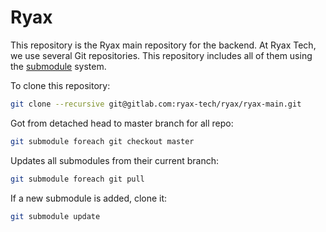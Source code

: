 # Ryax

This repository is the Ryax main repository for the backend.  At Ryax Tech, we
use several Git repositories.  This repository includes all of them using the
[submodule](https://git-scm.com/book/en/v2/Git-Tools-Submodules) system.

To clone this repository:
```sh
git clone --recursive git@gitlab.com:ryax-tech/ryax/ryax-main.git
```

Got from detached head to master branch for all repo:
```sh
git submodule foreach git checkout master
```

Updates all submodules from their current branch:
```sh
git submodule foreach git pull
```

If a new submodule is added, clone it:
```sh
git submodule update
```
